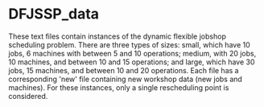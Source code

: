 # DFJSSP_data
These text files contain instances of the dynamic flexible jobshop scheduling problem. There are three types of sizes: small, which have 10 jobs, 6 machines with between 5 and 10 operations; medium, with 20 jobs, 10 machines, and between 10 and 15 operations; and large, which have 30 jobs, 15 machines, and between 10 and 20 operations. Each file has a corresponding 'new' file containing new workshop data (new jobs and machines). For these instances, only a single rescheduling point is considered.
